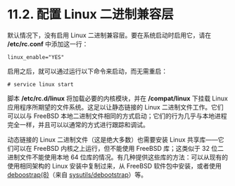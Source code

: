 # 11.2. 配置 Linux 二进制兼容层


默认情况下，没有启用 Linux 二进制兼容层。要在系统启动时启用它，请在 **/etc/rc.conf** 中添加这一行：

```
linux_enable="YES"
```

启用之后，就可以通过运行以下命令来启动，而无需重启：

```
# service linux start
```

脚本 **/etc/rc.d/linux** 将加载必要的内核模块，并在 **/compat/linux** 下挂载 Linux 应用程序所期望的文件系统。这足以让静态链接的 Linux 二进制文件工作。它们可以以与 FreeBSD 本地二进制文件相同的方式启动；它们的行为几乎与本地进程完全一样，并且可以以通常的方式进行跟踪和调试。


动态链接的 Linux 二进制文件（这是绝大多数）也需要安装 Linux 共享库——它们可以在 FreeBSD 内核之上运行，但不能使用 FreeBSD 库；这类似于 32 位二进制文件不能使用本地 64 位库的情况。有几种提供这些库的方法：可以从现有的使用相同架构的 Linux 安装中复制过来，从 FreeBSD 软件包中安装，或者使用 [deboostrap(8)](https://www.freebsd.org/cgi/man.cgi?query=debootstrap&sektion=8&format=html)（来自 [sysutils/debootstrap](https://cgit.freebsd.org/ports/tree/sysutils/debootstrap/pkg-descr)）等。
